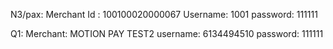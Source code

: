 N3/pax:
Merchant Id : 100100020000067
Username: 1001
password: 111111

Q1:
Merchant: MOTION PAY TEST2
username: 6134494510
password: 111111